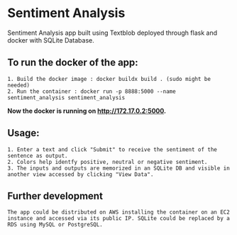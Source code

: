 # Sentiment Analysis
Sentiment Analysis app built using Textblob deployed through flask and docker with SQLite Database.

## To run the docker of the app:
	
	1. Build the docker image : docker buildx build . (sudo might be needed)
	2. Run the container : docker run -p 8888:5000 --name sentiment_analysis sentiment_analysis

**Now the docker is running on http://172.17.0.2:5000.**

## Usage:

	1. Enter a text and click "Submit" to receive the sentiment of the sentence as output.
	2. Colors help identfy positive, neutral or negative sentiment.
	3. The inputs and outputs are memorized in an SQLite DB and visible in another view accessed by clicking "View Data".


## Further development
	
	The app could be distributed on AWS installing the container on an EC2 instance and accessed via its public IP. SQLite could be replaced by a RDS using MySQL or PostgreSQL.

